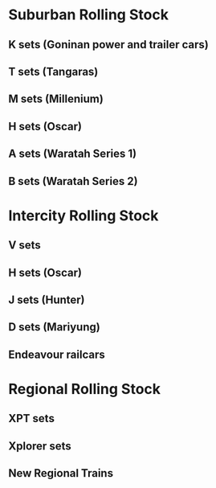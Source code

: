 # Suburban Rolling Stock

## K sets (Goninan power and trailer cars)

## T sets (Tangaras)
 
## M sets (Millenium)

## H sets (Oscar)

## A sets (Waratah Series 1)

## B sets (Waratah Series 2)

# Intercity Rolling Stock

## V sets  

## H sets (Oscar)

## J sets (Hunter)

## D sets (Mariyung)

## Endeavour railcars

# Regional Rolling Stock

## XPT sets

## Xplorer sets

## New Regional Trains